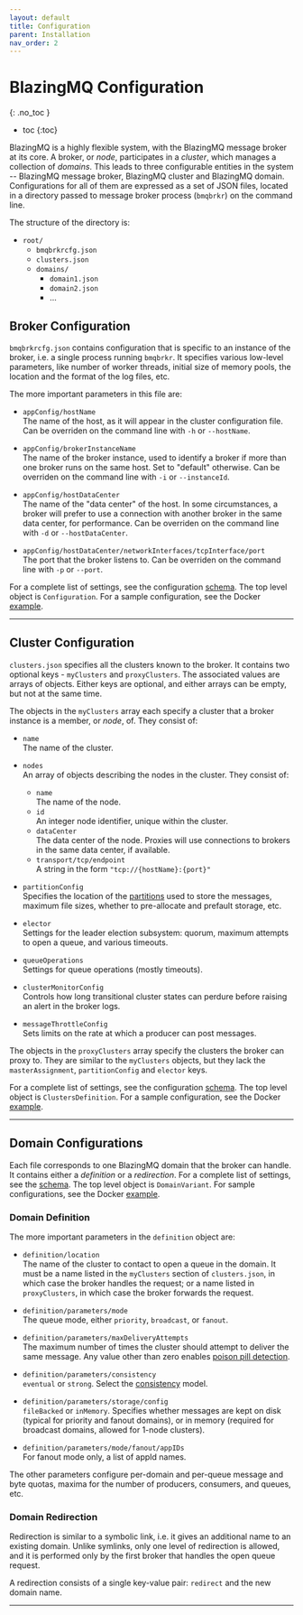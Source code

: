 ```yaml
---
layout: default
title: Configuration
parent: Installation
nav_order: 2
---
```


# BlazingMQ Configuration
{: .no_toc }

* toc
{:toc}

BlazingMQ is a highly flexible system, with the BlazingMQ message broker at its
core. A broker, or _node_, participates in a _cluster_, which manages a
collection of _domains_.  This leads to three configurable entities in the
system -- BlazingMQ message broker, BlazingMQ cluster and BlazingMQ domain.
Configurations for all of them are expressed as a set of JSON files, located in
a directory passed to message broker process (`bmqbrkr`) on the command line.

The structure of the directory is:

* `root/`
  * `bmqbrkrcfg.json`
  * `clusters.json`
  * `domains/`
    * `domain1.json`
    * `domain2.json`
    * ...


## Broker Configuration

`bmqbrkrcfg.json` contains configuration that is specific to an instance of the
broker, i.e. a single process running `bmqbrkr`. It specifies various low-level
parameters, like number of worker threads, initial size of memory pools, the
location and the format of the log files, etc.

The more important parameters in this file are:

* `appConfig/hostName`  \
    The name of the host, as it will appear in the cluster configuration
    file. Can be overriden on the command line with `-h` or `--hostName`.

* `appConfig/brokerInstanceName`   \
    The name of the broker instance, used to identify a broker if more than
    one broker runs on the same host. Set to "default" otherwise. Can be
    overriden on the command line with `-i` or `--instanceId`.

* `appConfig/hostDataCenter`   \
    The name of the "data center" of the host. In some circumstances, a broker
    will prefer to use a connection with another broker in the same data
    center, for performance. Can be overriden on the command line with `-d` or
    `--hostDataCenter`.

* `appConfig/hostDataCenter/networkInterfaces/tcpInterface/port`   \
    The port that the broker listens to. Can be overriden on the command line
    with `-p` or `--port`.

For a complete list of settings, see the configuration
[schema](https://github.com/bloomberg/blazingmq/blob/main/src/groups/mqb/mqbcfg/mqbcfg.xsd).
The top level object is `Configuration`. For a sample configuration, see the
Docker
[example](https://github.com/bloomberg/blazingmq/blob/main/docker/cluster/config/bmqbrkrcfg.json).

---

## Cluster Configuration

`clusters.json` specifies all the clusters known to the broker. It contains
two optional keys - `myClusters` and `proxyClusters`. The associated values
are arrays of objects. Either keys are optional, and either arrays can be
empty, but not at the same time.

The objects in the `myClusters` array each specify a cluster that a broker
instance is a member, or _node_, of. They consist of:

* `name`  \
    The name of the cluster.

* `nodes`   \
    An array of objects describing the nodes in the cluster. They consist of:
    * `name`   \
        The name of the node.
    * `id`   \
        An integer node identifier, unique within the cluster.
    * `dataCenter`   \
        The data center of the node. Proxies will use connections to brokers
        in the same data center, if available.
    * `transport/tcp/endpoint`   \
        A string in the form `"tcp://{hostName}:{port}"`

* `partitionConfig` \
     Specifies the location of the
     [partitions](../../architecture/clustering#storage-shard) used to store
     the messages, maximum file sizes, whether to pre-allocate and prefault
     storage, etc.

* `elector`   \
    Settings for the leader election subsystem: quorum, maximum attempts to
    open a queue, and various timeouts.

* `queueOperations`   \
    Settings for queue operations (mostly timeouts).

* `clusterMonitorConfig`   \
    Controls how long transitional cluster states can perdure before raising
    an alert in the broker logs.

* `messageThrottleConfig`   \
    Sets limits on the rate at which a producer can post messages.

The objects in the `proxyClusters` array specify the clusters the broker can
proxy to. They are similar to the `myClusters` objects, but they lack the
`masterAssignment`, `partitionConfig` and `elector` keys.

For a complete list of settings, see the configuration
[schema](https://github.com/bloomberg/blazingmq/blob/main/src/groups/mqb/mqbcfg/mqbcfg.xsd).
The top level object is `ClustersDefinition`. For a sample configuration, see
the Docker
[example](https://github.com/bloomberg/blazingmq/blob/main/docker/cluster/etc/clusters.json).

---

## Domain Configurations

Each file corresponds to one BlazingMQ domain that the broker can handle. It
contains either a _definition_ or a _redirection_.  For a complete list of
settings, see the
[schema](https://github.com/bloomberg/blazingmq/blob/main/src/groups/mqb/mqbconfm/mqbconf.xsd).
The top level object is `DomainVariant`. For sample configurations, see the
Docker
[example](https://github.com/bloomberg/blazingmq/tree/main/docker/cluster/etc/domains).

### Domain Definition

The more important parameters in the `definition` object are:

* `definition/location`  \
    The name of the cluster to contact to open a queue in the domain. It must
    be a name listed in the `myClusters` section of `clusters.json`, in which
    case the broker handles the request; or a name listed in `proxyClusters`,
    in which case the broker forwards the request.

* `definition/parameters/mode`  \
    The queue mode, either `priority`, `broadcast`, or `fanout`.

* `definition/parameters/maxDeliveryAttempts` \
    The maximum number of times the cluster should attempt to deliver the same
    message. Any value other than zero enables [poison pill
    detection](../../features/poison_pill_detection).

* `definition/parameters/consistency`  \
    `eventual` or `strong`.  Select
    the [consistency](../../architecture/clustering#eventual-vs-strong-consistency-in-replication)
    model.

* `definition/parameters/storage/config`  \
    `fileBacked` or `inMemory`.  Specifies whether messages are kept on disk
    (typical for priority and fanout domains), or in memory (required for
    broadcast domains, allowed for 1-node clusters).

* `definition/parameters/mode/fanout/appIDs`  \
    For fanout mode only, a list of appId names.

The other parameters configure per-domain and per-queue message and byte
quotas, maxima for the number of producers, consumers, and queues, etc.

### Domain Redirection

Redirection is similar to a symbolic link, i.e. it gives an additional name to
an existing domain. Unlike symlinks, only one level of redirection is allowed,
and it is performed only by the first broker that handles the open queue
request.

A redirection consists of a single key-value pair: `redirect` and the new
domain name.

---

